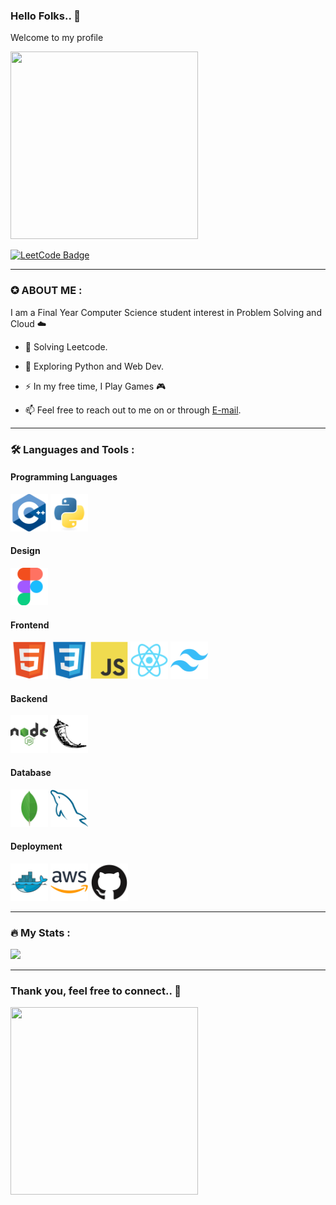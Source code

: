 ### Hello Folks.. 👋 
Welcome to my profile 

<img height=300px width=300xp src="https://static.wikia.nocookie.net/shovelknight/images/a/a0/SSpecterKnightWeak.gif/revision/latest?cb=20230303141353" />

<!--  [![LinkedIn Badge](https://img.shields.io/badge/LinkedIn-blue)](https://www.linkedin.com/in/kartikeiya-rai-41a95b22a/) -->
  [![LeetCode Badge](https://img.shields.io/badge/LeetCode-orange)](https://leetcode.com/u/RaiRiya/)

---
### ✪ ABOUT ME : 
I am a Final Year Computer Science student interest in Problem Solving and Cloud ☁️
- :telescope: Solving Leetcode.

- :seedling: Exploring Python and Web Dev.

- :zap: In my free time, I Play Games 🎮

- :mailbox: Feel free to reach out to me on <!-- [LinkedIn](https://www.linkedin.com/in/kartikeiya-rai-41a95b22a/) --> or through [E-mail](mailto:riyarai2506@gmail.com).

---
### 🛠️ Languages and Tools :

<div> 
  <h4>Programming Languages</h4>
  <img height="60" width="60" src="https://raw.githubusercontent.com/devicons/devicon/6910f0503efdd315c8f9b858234310c06e04d9c0/icons/cplusplus/cplusplus-original.svg" alt="C++" />
  <img height="60" width="60" src="https://raw.githubusercontent.com/devicons/devicon/6910f0503efdd315c8f9b858234310c06e04d9c0/icons/python/python-original.svg" alt="Python" />
</div>

<div> 
  <h4>Design</h4>
  <img height="60" width="60" src="https://raw.githubusercontent.com/devicons/devicon/6910f0503efdd315c8f9b858234310c06e04d9c0/icons/figma/figma-original.svg" alt="Figma" />
</div>

<div>
  <h4>Frontend</h4>
  <img height="60" width="60" src="https://raw.githubusercontent.com/devicons/devicon/6910f0503efdd315c8f9b858234310c06e04d9c0/icons/html5/html5-original.svg" alt="HTML5" />
  <img height="60" width="60" src="https://raw.githubusercontent.com/devicons/devicon/6910f0503efdd315c8f9b858234310c06e04d9c0/icons/css3/css3-original.svg" alt="CSS3" />
  <img height="60" width="60" src="https://raw.githubusercontent.com/devicons/devicon/6910f0503efdd315c8f9b858234310c06e04d9c0/icons/javascript/javascript-original.svg" alt="JavaScript" />
  <img height="60" width="60" src="https://raw.githubusercontent.com/devicons/devicon/6910f0503efdd315c8f9b858234310c06e04d9c0/icons/react/react-original.svg" alt="React" />
  <img height="60" width="60" src="https://raw.githubusercontent.com/devicons/devicon/6910f0503efdd315c8f9b858234310c06e04d9c0/icons/tailwindcss/tailwindcss-original.svg" alt="Tailwind" />
</div>

<div> 
  <h4>Backend</h4>
  <img height="60" width="60" src="https://raw.githubusercontent.com/devicons/devicon/6910f0503efdd315c8f9b858234310c06e04d9c0/icons/nodejs/nodejs-original-wordmark.svg" alt="NodeJs" />
  <img height="60" width="60" src="https://raw.githubusercontent.com/devicons/devicon/6910f0503efdd315c8f9b858234310c06e04d9c0/icons/flask/flask-original.svg" alt="Flask" />
</div>

<div> 
  <h4>Database</h4>
  <img height="60" width="60" src="https://raw.githubusercontent.com/devicons/devicon/6910f0503efdd315c8f9b858234310c06e04d9c0/icons/mongodb/mongodb-original.svg" alt="MongoDB" />
  <img height="60" width="60" src="https://raw.githubusercontent.com/devicons/devicon/6910f0503efdd315c8f9b858234310c06e04d9c0/icons/mysql/mysql-original.svg" alt="MySQL" />
</div>

<div> 
  <h4>Deployment</h4>
  <img height="60" width="60" src="https://raw.githubusercontent.com/devicons/devicon/6910f0503efdd315c8f9b858234310c06e04d9c0/icons/docker/docker-original.svg" alt="Docker" />
  <img height="60" width="60" src="https://raw.githubusercontent.com/devicons/devicon/6910f0503efdd315c8f9b858234310c06e04d9c0/icons/amazonwebservices/amazonwebservices-original-wordmark.svg" alt="AWS" />
  <img height="60" width="60" src="https://raw.githubusercontent.com/devicons/devicon/6910f0503efdd315c8f9b858234310c06e04d9c0/icons/github/github-original.svg" alt="Github" />
</div>

---
### 🔥 My Stats :
<!--[![GitHub Streak](https://streak-stats.demolab.com/?user=Kei07R&theme=dark)](https://git.io/streak-stats) <hr> -->
![](https://leetcard.jacoblin.cool/RaiRiya?ext=heatmap)



---
### Thank you, feel free to connect.. 📨
<img height=300px width= 300px src="https://static.wikia.nocookie.net/shovelknight/images/c/c1/LichLordSpecter.png/revision/latest/scale-to-width-down/1000?cb=20170902081813"/>
